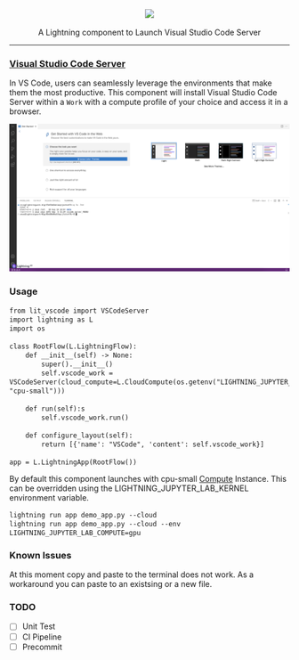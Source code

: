 <div align="center">
<img src="https://res.cloudinary.com/canonical/image/fetch/f_auto,q_auto,fl_sanitize,c_fill,w_1440/https://ubuntu.com/wp-content/uploads/c9f4/visualstudio_code-card.png" width="200px">

A Lightning component to Launch Visual Studio Code Server
______________________________________________________________________
</div>

### [Visual Studio Code Server](https://github.com/coder/code-server)

In VS Code, users can seamlessly leverage the environments that make them the most productive. This component will install Visual Studio Code Server within a `Work` with a compute profile of your choice and access it in a browser.

![VSCode](images/vscode-ss.png)

### Usage


```
from lit_vscode import VSCodeServer
import lightning as L
import os

class RootFlow(L.LightningFlow):
    def __init__(self) -> None:
        super().__init__()
        self.vscode_work = VSCodeServer(cloud_compute=L.CloudCompute(os.getenv("LIGHTNING_JUPYTER_LAB_COMPUTE", "cpu-small")))

    def run(self):s
        self.vscode_work.run()
    
    def configure_layout(self):
        return [{'name': "VSCode", 'content': self.vscode_work}]

app = L.LightningApp(RootFlow())
```

By default this component launches with cpu-small [Compute](https://lightning.ai/lightning-docs/core_api/lightning_work/compute.html) Instance. This can be overridden using the LIGHTNING_JUPYTER_LAB_KERNEL environment variable.

```
lightning run app demo_app.py --cloud
lightning run app demo_app.py --cloud --env LIGHTNING_JUPYTER_LAB_COMPUTE=gpu
```

### Known Issues
At this moment copy and paste to the terminal does not work. As a workaround you can paste to an existsing or a new file.

### TODO
- [ ] Unit Test
- [ ] CI Pipeline
- [ ] Precommit
